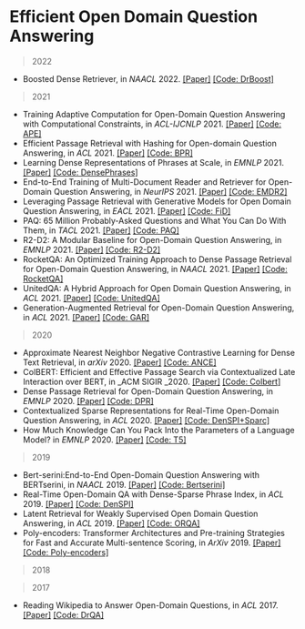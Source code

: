 # Efficient Open Domain Question Answering

> 2022

- Boosted Dense Retriever, in _NAACL_ 2022. [[Paper]](https://aclanthology.org/2022.naacl-main.226/) [[Code: DrBoost]](https://github.com/facebookresearch/drboost)

> 2021

- Training Adaptive Computation for Open-Domain Question Answering with Computational Constraints, in _ACL-IJCNLP_ 2021. [[Paper]](https://aclanthology.org/2021.acl-short.57/) [[Code: APE]](https://github.com/uclnlp/APE)  
- Efficient Passage Retrieval with Hashing for Open-domain Question Answering, in _ACL_ 2021. [[Paper]](https://arxiv.org/abs/2106.00882) [[Code: BPR]](https://github.com/studio-ousia/bpr)   
- Learning Dense Representations of Phrases at Scale, in _EMNLP_ 2021. [[Paper]](https://arxiv.org/abs/2109.08133) [[Code: DensePhrases]](https://github.com/princeton-nlp/DensePhrases)  
- End-to-End Training of Multi-Document Reader and Retriever for Open-Domain Question Answering, in _NeurIPS_ 2021. [[Paper]]([https://arxiv.org/pdf/2106.05346.pdf](https://openreview.net/forum?id=5KWmB6JePx)) [[Code: EMDR2]](https://github.com/DevSinghSachan/emdr2)  
- Leveraging Passage Retrieval with Generative Models for Open Domain Question Answering, in _EACL_ 2021. [[Paper]](https://aclanthology.org/2021.eacl-main.74/)  [[Code: FiD]](https://github.com/facebookresearch/FiD)   
- PAQ: 65 Million Probably-Asked Questions and What You Can Do With Them, in _TACL_ 2021. [[Paper]](https://direct.mit.edu/tacl/article/doi/10.1162/tacl_a_00415/107615/PAQ-65-Million-Probably-Asked-Questions-and-What) [[Code: PAQ]](https://github.com/facebookresearch/PAQ)  
- R2-D2: A Modular Baseline for Open-Domain Question Answering, in _EMNLP_ 2021. [[Paper]](https://arxiv.org/abs/2109.03502) [[Code: R2-D2]](https://github.com/KNOT-FIT-BUT/R2-D2)  
- RocketQA: An Optimized Training Approach to Dense Passage Retrieval for Open-Domain Question Answering, in _NAACL_ 2021. [[Paper]](https://aclanthology.org/2021.naacl-main.466/) [[Code: RocketQA]](https://github.com/PaddlePaddle/RocketQA)  
- UnitedQA: A Hybrid Approach for Open Domain Question Answering, in _ACL_ 2021. [[Paper]](https://aclanthology.org/2021.acl-long.240/) [[Code: UnitedQA]](https://github.com/microsoft/unitedQA)
- Generation-Augmented Retrieval for Open-Domain Question Answering, in _ACL_ 2021. [[Paper]](https://aclanthology.org/2021.acl-long.316/) [[Code: GAR]](https://github.com/morningmoni/GAR)  

> 2020

- Approximate Nearest Neighbor Negative Contrastive Learning for Dense Text Retrieval, in _arXiv_ 2020. [[Paper]](https://arxiv.org/pdf/2007.00808.pdf) [[Code: ANCE]](https://aka.ms/ance)  
- ColBERT: Efficient and Effective Passage Search via Contextualized Late Interaction over BERT, in _ACM SIGIR _2020. [[Paper]](https://dl.acm.org/doi/10.1145/3397271.3401075) [[Code: Colbert]](https://github.com/stanford-futuredata/ColBERT)  
- Dense Passage Retrieval for Open-Domain Question Answering, in _EMNLP_ 2020. [[Paper]](https://aclanthology.org/2020.emnlp-main.550/) [[Code: DPR]](https://github.com/facebookresearch/DPR)  
- Contextualized Sparse Representations for Real-Time Open-Domain Question Answering, in _ACL_ 2020. [[Paper]](https://arxiv.org/abs/1911.02896) [[Code: DenSPI+Sparc]](https://github.com/jhyuklee/sparc)  
- How Much Knowledge Can You Pack Into the Parameters of a Language Model? in _EMNLP_ 2020. [[Paper]](https://aclanthology.org/2020.emnlp-main.437/) [[Code: T5]](https://github.com/google-research/google-research/tree/master/t5_closed_book_qa)  

> 2019 
- Bert-serini:End-to-End Open-Domain Question Answering with BERTserini, in _NAACL_ 2019. [[Paper]](https://aclanthology.org/N19-4013/) [[Code: Bertserini]](https://github.com/castorini/bertserini)  
- Real-Time Open-Domain QA with Dense-Sparse Phrase Index, in _ACL_ 2019. [[Paper]](https://aclanthology.org/P19-1436/) [[Code: DenSPI]](https://github.com/seominjoon/denspi)  
- Latent Retrieval for Weakly Supervised Open Domain Question Answering, in _ACL_ 2019. [[Paper]](https://aclanthology.org/P19-1612/) [[Code: ORQA]](https://github.com/google-research/language/tree/master/language/orqa)  
- Poly-encoders: Transformer Architectures and Pre-training Strategies for Fast and Accurate Multi-sentence Scoring, in _ArXiv_ 2019. [[Paper]](https://arxiv.org/abs/1905.01969) [[Code: Poly-encoders]](https://github.com/sfzhou5678/PolyEncoder)  

> 2018

> 2017
- Reading Wikipedia to Answer Open-Domain Questions, in _ACL_ 2017. [[Paper]](https://arxiv.org/abs/1704.00051) [[Code: DrQA]](https://github.com/facebookresearch/DrQA)  
